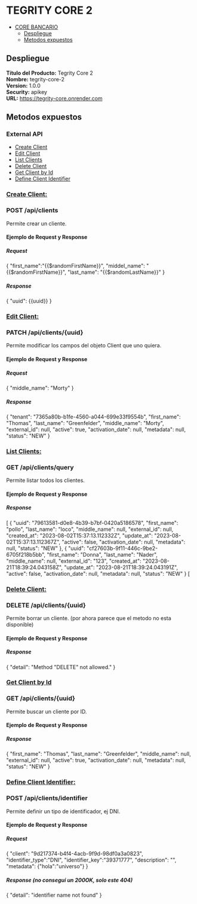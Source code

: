 # TEGRITY CORE 2

- [CORE BANCARIO](#core-bancario)  
  - [Despliegue](#despliegue)  
  - [Metodos expuestos](#metodos-expuestos)

## Despliegue  

**Título del Producto:** Tegrity Core 2  
**Nombre:** tegrity-core-2  
**Version:** 1.0.0  
**Security:** apikey  
**URL:** https://tegrity-core.onrender.com  

## Metodos expuestos  

### External API  
- [Create Client](#create-client)  
- [Edit Client](#edit-client)  
- [List Clients](#list-clients)  
- [Delete Client](#delete-client)  
- [Get Client by Id](#get-client-by-id)  
- [Define Client Identifier](#define-client-identifier)  

### <ins>Create Client:</ins>  
### POST /api/clients

Permite crear un cliente.

#### Ejemplo de Request y Response

##### Request
{
    "first_name":"{{$randomFirstName}}",
    "middel_name": "{{$randomFirstName}}",
    "last_name": "{{$randomLastName}}"
}

##### Response
{
    "uuid": {{uuid}}
}


### <ins>Edit Client:</ins>  
### PATCH /api/clients/{uuid}

Permite modificar los campos del objeto Client que uno quiera.

#### Ejemplo de Request y Response

##### Request
{
    "middle_name": "Morty"
}

##### Response
{
    "tenant": "7365a80b-b1fe-4560-a044-699e33f9554b",
    "first_name": "Thomas",
    "last_name": "Greenfelder",
    "middle_name": "Morty",
    "external_id": null,
    "active": true,
    "activation_date": null,
    "metadata": null,
    "status": "NEW"
}


### <ins>List Clients:</ins>  
### GET /api/clients/query

Permite listar todos los clientes.

#### Ejemplo de Request y Response

##### Response
[
    {
        "uuid": "79613581-d0e8-4b39-b7bf-0420a5186578",
        "first_name": "pollo",
        "last_name": "loco",
        "middle_name": null,
        "external_id": null,
        "created_at": "2023-08-02T15:37:13.112332Z",
        "update_at": "2023-08-02T15:37:13.112367Z",
        "active": false,
        "activation_date": null,
        "metadata": null,
        "status": "NEW"
    },
    {
        "uuid": "cf27603b-9f11-446c-9be2-6705f218b5bb",
        "first_name": "Donna",
        "last_name": "Nader",
        "middle_name": null,
        "external_id": "123",
        "created_at": "2023-08-21T18:39:24.043158Z",
        "update_at": "2023-08-21T18:39:24.043191Z",
        "active": false,
        "activation_date": null,
        "metadata": null,
        "status": "NEW"
    }
[


### <ins>Delete Client:</ins>  
### DELETE /api/clients/{uuid}

Permite borrar un cliente. (por ahora parece que el metodo no esta disponible)

#### Ejemplo de Request y Response

##### Response
{
    "detail": "Method \"DELETE\" not allowed."
}


### <ins>Get Client by Id</ins>  
### GET /api/clients/{uuid}

Permite buscar un cliente por ID.

#### Ejemplo de Request y Response

##### Response
{
    "first_name": "Thomas",
    "last_name": "Greenfelder",
    "middle_name": null,
    "external_id": null,
    "active": true,
    "activation_date": null,
    "metadata": null,
    "status": "NEW"
}


### <ins>Define Client Identifier:</ins>  
### POST /api/clients/identifier

Permite definir un tipo de identificador, ej DNI.

#### Ejemplo de Request y Response

##### Request
{
    "client": "9d217374-b4f4-4acb-9f9d-98df0a3a0823",
    "identifier_type":"DNI",
    "identifier_key":"39371777",
    "description": "",
    "metadata": {"hola":"universo"}
}

##### Response (no consegui un 200OK, solo este 404)
{
    "detail": "identifier name not found"
}

